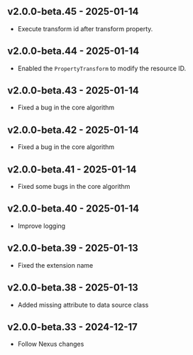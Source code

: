 ## v2.0.0-beta.45 - 2025-01-14

- Execute transform id after transform property.

## v2.0.0-beta.44 - 2025-01-14

- Enabled the `PropertyTransform` to modify the resource ID.

## v2.0.0-beta.43 - 2025-01-14

- Fixed a bug in the core algorithm

## v2.0.0-beta.42 - 2025-01-14

- Fixed a bug in the core algorithm

## v2.0.0-beta.41 - 2025-01-14

- Fixed some bugs in the core algorithm

## v2.0.0-beta.40 - 2025-01-14

- Improve logging

## v2.0.0-beta.39 - 2025-01-13

- Fixed the extension name

## v2.0.0-beta.38 - 2025-01-13

- Added missing attribute to data source class

## v2.0.0-beta.33 - 2024-12-17

- Follow Nexus changes
